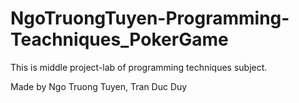 # NgoTruongTuyen-Programming-Teachniques_PokerGame
This is middle project-lab of programming techniques subject.  

Made by Ngo Truong Tuyen, Tran Duc Duy
